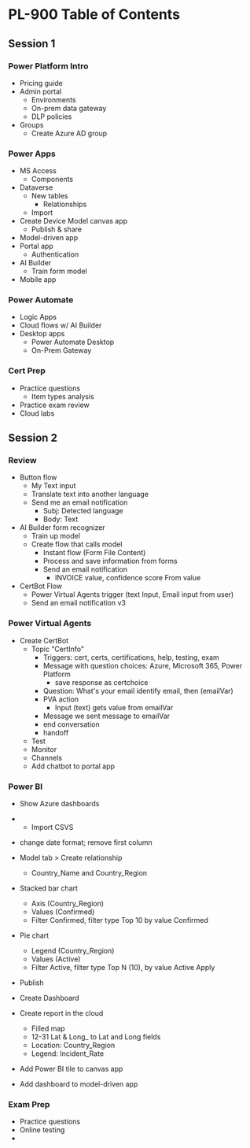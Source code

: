 # PL-900 Table of Contents

## Session 1

### Power Platform Intro

* Pricing guide
* Admin portal
  * Environments
  * On-prem data gateway
  * DLP policies
* Groups
  * Create Azure AD group

### Power Apps

* MS Access
  * Components
* Dataverse
  * New tables
    * Relationships
  * Import
* Create Device Model canvas app
  * Publish & share
* Model-driven app
* Portal app
  * Authentication
* AI Builder
  * Train form model
* Mobile app

### Power Automate

* Logic Apps
* Cloud flows w/ AI Builder
* Desktop apps
  * Power Automate Desktop
  * On-Prem Gateway

### Cert Prep

* Practice questions
  * Item types analysis
* Practice exam review
* Cloud labs




















## Session 2

### Review

* Button flow
  * My Text input
  * Translate text into another language
  * Send me an email notification
    * Subj: Detected language
    * Body: Text
* AI Builder form recognizer
  * Train up model
  * Create flow that calls model
    * Instant flow (Form File Content)
    * Process and save information from forms
    * Send an email notification
      * INVOICE value, confidence score From value
* CertBot Flow
  * Power Virtual Agents trigger (text Input, Email input from user)
  * Send an email notification v3

### Power Virtual Agents

* Create CertBot
  * Topic "CertInfo"
    * Triggers: cert, certs, certifications, help, testing, exam
    * Message with question choices: Azure, Microsoft 365, Power Platform
      * save response as certchoice
    * Question: What's your email identify email, then (emailVar)
    * PVA action
      * Input (text) gets value from emailVar
    * Message we sent message to emailVar
    * end conversation
    * handoff
  * Test
  * Monitor
  * Channels
  * Add chatbot to portal app

### Power BI

* Show Azure dashboards
* * Import CSVS
* change date format; remove first column
* Model tab > Create relationship
  * Country_Name and Country_Region
* Stacked bar chart
  * Axis (Country_Region)
  * Values (Confirmed)
  * Filter Confirmed, filter type Top 10 by value Confirmed
* Pie chart
  * Legend (Country_Region)
  * Values (Active)
  * Filter Active, filter type Top N (10), by value Active Apply
* Publish
* Create Dashboard

* Create report in the cloud
  * Filled map
  * 12-31 Lat & Long_ to Lat and Long fields
  * Location: Country_Region
  * Legend: Incident_Rate

* Add Power BI tile to canvas app
* Add dashboard to model-driven app


### Exam Prep

* Practice questions
* Online testing
*




























